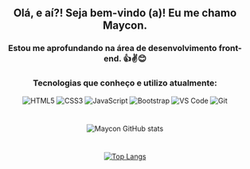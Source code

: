 <div align="center">

## Olá, e aí?! Seja bem-vindo (a)! Eu me chamo Maycon.

<!--### Estou estudando e me aprofundando na área de programação. 👍✌😊-->
  
### Estou me aprofundando na área de desenvolvimento front-end. 👍✌😊

### Tecnologias que conheço e utilizo atualmente:

<div>
  <img src="https://img.shields.io/badge/HTML5-E34F26?style=for-the-badge&logo=html5&logoColor=white" alt="HTML5">
  <img src="https://img.shields.io/badge/CSS3-1572B6?style=for-the-badge&logo=css3&logoColor=white" alt="CSS3">
  <img src="https://img.shields.io/badge/JavaScript-F7DF1E?style=for-the-badge&logo=javascript&logoColor=black" alt="JavaScript">
  <img src="https://img.shields.io/badge/Bootstrap-563D7C?style=for-the-badge&logo=bootstrap&logoColor=white" alt="Bootstrap">
  <img src="https://img.shields.io/badge/Visual_Studio_Code-0078D4?style=for-the-badge&logo=visual%20studio%20code&logoColor=white" alt="VS Code">
  <img src="https://img.shields.io/badge/GIT-E44C30?style=for-the-badge&logo=git&logoColor=white" alt="Git">
</div>

#

  ![Maycon GitHub stats](https://github-readme-stats.vercel.app/api?username=mayconfra&show_icons=true&theme=gruvbox)

#
  
  [![Top Langs](https://github-readme-stats.vercel.app/api/top-langs/?username=mayconfra&layout=compact)](https://github.com/anuraghazra/github-readme-stats)
</div>





